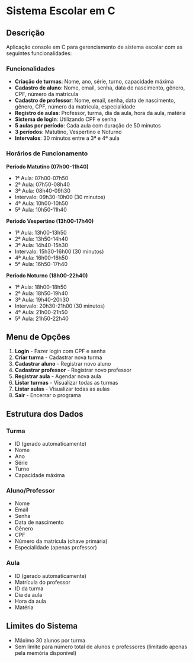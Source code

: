 # Sistema Escolar em C

## Descrição
Aplicação console em C para gerenciamento de sistema escolar com as seguintes funcionalidades:

### Funcionalidades
- **Criação de turmas**: Nome, ano, série, turno, capacidade máxima
- **Cadastro de aluno**: Nome, email, senha, data de nascimento, gênero, CPF, número da matrícula
- **Cadastro de professor**: Nome, email, senha, data de nascimento, gênero, CPF, número da matrícula, especialidade
- **Registro de aulas**: Professor, turma, dia da aula, hora da aula, matéria
- **Sistema de login**: Utilizando CPF e senha
- **5 aulas por período**: Cada aula com duração de 50 minutos
- **3 períodos**: Matutino, Vespertino e Noturno
- **Intervalos**: 30 minutos entre a 3ª e 4ª aula

### Horários de Funcionamento

**Período Matutino (07h00-11h40)**
- 1ª Aula: 07h00-07h50
- 2ª Aula: 07h50-08h40
- 3ª Aula: 08h40-09h30
- Intervalo: 09h30-10h00 (30 minutos)
- 4ª Aula: 10h00-10h50
- 5ª Aula: 10h50-11h40

**Período Vespertino (13h00-17h40)**
- 1ª Aula: 13h00-13h50
- 2ª Aula: 13h50-14h40
- 3ª Aula: 14h40-15h30
- Intervalo: 15h30-16h00 (30 minutos)
- 4ª Aula: 16h00-16h50
- 5ª Aula: 16h50-17h40

**Período Noturno (18h00-22h40)**
- 1ª Aula: 18h00-18h50
- 2ª Aula: 18h50-19h40
- 3ª Aula: 19h40-20h30
- Intervalo: 20h30-21h00 (30 minutos)
- 4ª Aula: 21h00-21h50
- 5ª Aula: 21h50-22h40

## Menu de Opções
1. **Login** - Fazer login com CPF e senha
2. **Criar turma** - Cadastrar nova turma
3. **Cadastrar aluno** - Registrar novo aluno
4. **Cadastrar professor** - Registrar novo professor
5. **Registrar aula** - Agendar nova aula
6. **Listar turmas** - Visualizar todas as turmas
7. **Listar aulas** - Visualizar todas as aulas
0. **Sair** - Encerrar o programa

## Estrutura dos Dados

### Turma
- ID (gerado automaticamente)
- Nome
- Ano
- Série
- Turno
- Capacidade máxima

### Aluno/Professor
- Nome
- Email
- Senha
- Data de nascimento
- Gênero
- CPF
- Número da matrícula (chave primária)
- Especialidade (apenas professor)

### Aula
- ID (gerado automaticamente)
- Matrícula do professor
- ID da turma
- Dia da aula
- Hora da aula
- Matéria

## Limites do Sistema
- Máximo 30 alunos por turma
- Sem limite para número total de alunos e professores (limitado apenas pela memória disponível)
